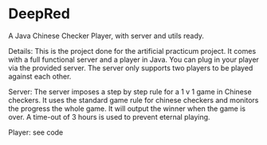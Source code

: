 DeepRed
=======

A Java Chinese Checker Player, with server and utils ready. 


Details:
This is the project done for the artificial practicum project. It comes with a full functional server and a player in Java. You can plug in your player via the provided server. The server only supports two players to be played against each other. 

Server:
The server imposes a step by step rule for a 1 v 1 game in Chinese checkers. It uses the standard game rule for chinese checkers and monitors the progress the whole game. It will output the winner when the game is over. A time-out of 3 hours is used to prevent eternal playing.

Player:
see code

